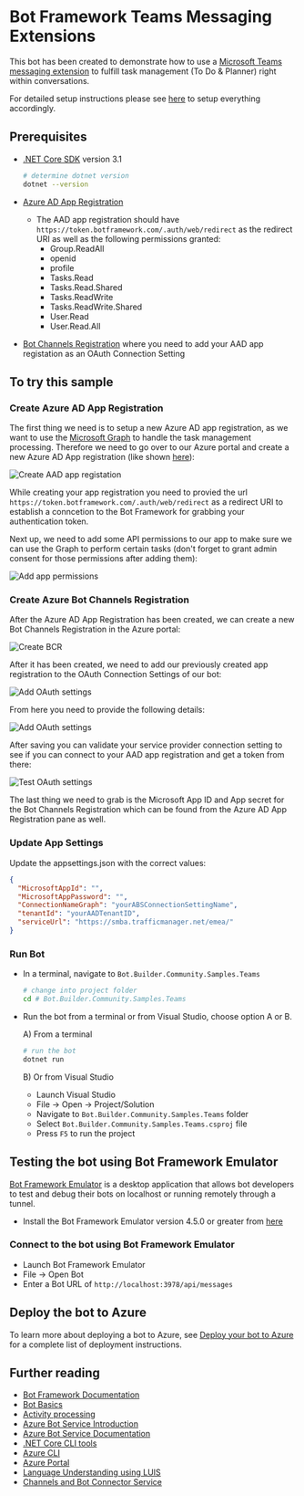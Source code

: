 ﻿# Bot Framework Teams Messaging Extensions

This bot has been created to demonstrate how to use a [Microsoft Teams messaging extension](https://docs.microsoft.com/en-us/microsoftteams/platform/messaging-extensions/what-are-messaging-extensions) to fulfill task management (To Do & Planner) right within conversations.

For detailed setup instructions please see [here](https://bisser.io/bot-framework-teams-messaging-extensions-walkthrough/) to setup everything accordingly.

## Prerequisites

- [.NET Core SDK](https://dotnet.microsoft.com/download) version 3.1

  ```bash
  # determine dotnet version
  dotnet --version
  ```

- [Azure AD App Registration](https://docs.microsoft.com/en-us/azure/active-directory/develop/quickstart-register-app)
  - The AAD app registration should have `https://token.botframework.com/.auth/web/redirect` as the redirect URI as well as the following permissions granted:
    - Group.ReadAll
    - openid
    - profile
    - Tasks.Read
    - Tasks.Read.Shared
    - Tasks.ReadWrite
    - Tasks.ReadWrite.Shared
    - User.Read
    - User.Read.All
  
- [Bot Channels Registration](https://docs.microsoft.com/en-us/azure/bot-service/bot-service-quickstart-registration?view=azure-bot-service-3.0) where you need to add your AAD app registation as an OAuth Connection Setting

## To try this sample

### Create Azure AD App Registration

The first thing we need is to setup a new Azure AD app registration, as we want to use the [Microsoft Graph](https://docs.microsoft.com/en-us/graph/overview) to handle the task management processing. Therefore we need to go over to our Azure portal and create a new Azure AD App registration (like shown [here](https://docs.microsoft.com/en-us/azure/active-directory/develop/howto-create-service-principal-portal#create-an-azure-active-directory-application)):

![Create AAD app registation](https://bisser.io/images/061-01.png)

While creating your app registration you need to provied the url `https://token.botframework.com/.auth/web/redirect` as a redirect URI to establish a conncetion to the Bot Framework for grabbing your authentication token.

Next up, we need to add some API permissions to our app to make sure we can use the Graph to perform certain tasks (don't forget to grant admin consent for those permissions after adding them):

![Add app permissions](https://bisser.io/images/061-02.png)

### Create Azure Bot Channels Registration

After the Azure AD App Registration has been created, we can create a new Bot Channels Registration in the Azure portal:

![Create BCR](https://bisser.io/images/061-03.png)

After it has been created, we need to add our previously created app registration to the OAuth Connection Settings of our bot:

![Add OAuth settings](https://bisser.io/images/061-04.png)

From here you need to provide the following details:

![Add OAuth settings](https://bisser.io/images/061-05.png)

After saving you can validate your service provider connection setting to see if you can connect to your AAD app registration and get a token from there:

![Test OAuth settings](https://bisser.io/images/061-06.png)

The last thing we need to grab is the Microsoft App ID and App secret for the Bot Channels Registration which can be found from the Azure AD App Registration pane as well.

### Update App Settings

Update the appsettings.json with the correct values:

```json
{
  "MicrosoftAppId": "",
  "MicrosoftAppPassword": "",
  "ConnectionNameGraph": "yourABSConnectionSettingName",
  "tenantId": "yourAADTenantID",
  "serviceUrl": "https://smba.trafficmanager.net/emea/"
}
```

### Run Bot

- In a terminal, navigate to `Bot.Builder.Community.Samples.Teams`

    ```bash
    # change into project folder
    cd # Bot.Builder.Community.Samples.Teams
    ```

- Run the bot from a terminal or from Visual Studio, choose option A or B.

  A) From a terminal

  ```bash
  # run the bot
  dotnet run
  ```

  B) Or from Visual Studio

  - Launch Visual Studio
  - File -> Open -> Project/Solution
  - Navigate to `Bot.Builder.Community.Samples.Teams` folder
  - Select `Bot.Builder.Community.Samples.Teams.csproj` file
  - Press `F5` to run the project

## Testing the bot using Bot Framework Emulator

[Bot Framework Emulator](https://github.com/microsoft/botframework-emulator) is a desktop application that allows bot developers to test and debug their bots on localhost or running remotely through a tunnel.

- Install the Bot Framework Emulator version 4.5.0 or greater from [here](https://github.com/Microsoft/BotFramework-Emulator/releases)

### Connect to the bot using Bot Framework Emulator

- Launch Bot Framework Emulator
- File -> Open Bot
- Enter a Bot URL of `http://localhost:3978/api/messages`

## Deploy the bot to Azure

To learn more about deploying a bot to Azure, see [Deploy your bot to Azure](https://aka.ms/azuredeployment) for a complete list of deployment instructions.

## Further reading

- [Bot Framework Documentation](https://docs.botframework.com)
- [Bot Basics](https://docs.microsoft.com/azure/bot-service/bot-builder-basics?view=azure-bot-service-4.0)
- [Activity processing](https://docs.microsoft.com/en-us/azure/bot-service/bot-builder-concept-activity-processing?view=azure-bot-service-4.0)
- [Azure Bot Service Introduction](https://docs.microsoft.com/azure/bot-service/bot-service-overview-introduction?view=azure-bot-service-4.0)
- [Azure Bot Service Documentation](https://docs.microsoft.com/azure/bot-service/?view=azure-bot-service-4.0)
- [.NET Core CLI tools](https://docs.microsoft.com/en-us/dotnet/core/tools/?tabs=netcore2x)
- [Azure CLI](https://docs.microsoft.com/cli/azure/?view=azure-cli-latest)
- [Azure Portal](https://portal.azure.com)
- [Language Understanding using LUIS](https://docs.microsoft.com/en-us/azure/cognitive-services/luis/)
- [Channels and Bot Connector Service](https://docs.microsoft.com/en-us/azure/bot-service/bot-concepts?view=azure-bot-service-4.0)
